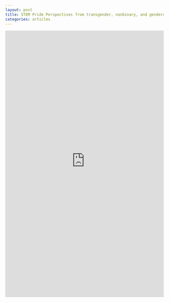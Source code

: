 ```yaml
---
layout: post
title: STEM Pride Perspectives from transgender, nonbinary, and genderqueer scientists
categories: articles
---
```

<embed src="https://theboxcollectorssociety.github.io/STEM Pride.pdf" width="100%" height="850px"/>

